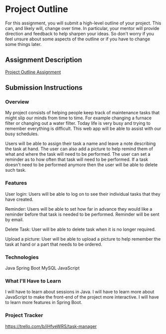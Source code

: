 # Project Outline
For this assignment, you will submit a high-level outline of your project. This can, and likely will, change over time. In particular, your mentor will provide direction and feedback to help sharpen your ideas. So don't worry if you feel unsure about some aspects of the outline or if you have to change some things later.

## Assignment Description
[Project Outline Assignment](https://education.launchcode.org/liftoff/modules/assignments/project-outline)

## Submission Instructions

### Overview
My project consists of helping people keep track of maintenance tasks that might slip our minds from time to time. For example changing a furnace filter or changing out a water filter. Today life is very busy and trying to remember everything is difficult. This  web app will be able to assist with our busy schedules. 

Users will be able to assign their task a name and leave a note describing the task at hand. The user can also add a picture to help remind them of what and where the task will need to be performed. The user can set a reminder as to how often that task will need to be performed. If a task doesn't need to be performed anymore then the user will be able to delete such task. 

### Features
User login: Users will be able to log on to see their individual tasks that they have created.

Reminder: Users will be able to set how far in advance they would like a reminder before that task is needed to be performed. Reminder will be sent by email.

Delete Task: User will be able to delete task when it is no longer required. 

Upload a picture: User will be able to upload a picture to help remember the task at hand or a part that needs to be ordered.
### Technologies
Java
Spring Boot
MySQL
JavaScript
### What I'll Have to Learn
I will have to learn about sessions in Java. 
I will have to learn more about JavaScript to make the front-end of the project more interactive.
I will have to learn more features in Spring Boot.


### Project Tracker
https://trello.com/b/iHfyeWRS/task-manager

